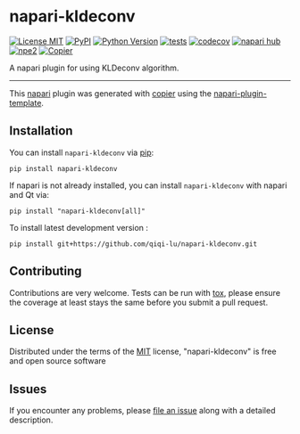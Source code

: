 # napari-kldeconv

[![License MIT](https://img.shields.io/pypi/l/napari-kldeconv.svg?color=green)](https://github.com/qiqi-lu/napari-kldeconv/raw/main/LICENSE)
[![PyPI](https://img.shields.io/pypi/v/napari-kldeconv.svg?color=green)](https://pypi.org/project/napari-kldeconv)
[![Python Version](https://img.shields.io/pypi/pyversions/napari-kldeconv.svg?color=green)](https://python.org)
[![tests](https://github.com/qiqi-lu/napari-kldeconv/workflows/tests/badge.svg)](https://github.com/qiqi-lu/napari-kldeconv/actions)
[![codecov](https://codecov.io/gh/qiqi-lu/napari-kldeconv/branch/main/graph/badge.svg)](https://codecov.io/gh/qiqi-lu/napari-kldeconv)
[![napari hub](https://img.shields.io/endpoint?url=https://api.napari-hub.org/shields/napari-kldeconv)](https://napari-hub.org/plugins/napari-kldeconv)
[![npe2](https://img.shields.io/badge/plugin-npe2-blue?link=https://napari.org/stable/plugins/index.html)](https://napari.org/stable/plugins/index.html)
[![Copier](https://img.shields.io/endpoint?url=https://raw.githubusercontent.com/copier-org/copier/master/img/badge/badge-grayscale-inverted-border-purple.json)](https://github.com/copier-org/copier)

A napari plugin for using KLDeconv algorithm.

----------------------------------

This [napari] plugin was generated with [copier] using the [napari-plugin-template].

<!--
Don't miss the full getting started guide to set up your new package:
https://github.com/napari/napari-plugin-template#getting-started

and review the napari docs for plugin developers:
https://napari.org/stable/plugins/index.html
-->

## Installation

You can install `napari-kldeconv` via [pip]:

```
pip install napari-kldeconv
```

If napari is not already installed, you can install `napari-kldeconv` with napari and Qt via:

```
pip install "napari-kldeconv[all]"
```


To install latest development version :

```
pip install git+https://github.com/qiqi-lu/napari-kldeconv.git
```



## Contributing

Contributions are very welcome. Tests can be run with [tox], please ensure
the coverage at least stays the same before you submit a pull request.

## License

Distributed under the terms of the [MIT] license,
"napari-kldeconv" is free and open source software

## Issues

If you encounter any problems, please [file an issue] along with a detailed description.

[napari]: https://github.com/napari/napari
[copier]: https://copier.readthedocs.io/en/stable/
[@napari]: https://github.com/napari
[MIT]: http://opensource.org/licenses/MIT
[BSD-3]: http://opensource.org/licenses/BSD-3-Clause
[GNU GPL v3.0]: http://www.gnu.org/licenses/gpl-3.0.txt
[GNU LGPL v3.0]: http://www.gnu.org/licenses/lgpl-3.0.txt
[Apache Software License 2.0]: http://www.apache.org/licenses/LICENSE-2.0
[Mozilla Public License 2.0]: https://www.mozilla.org/media/MPL/2.0/index.txt
[napari-plugin-template]: https://github.com/napari/napari-plugin-template

[file an issue]: https://github.com/qiqi-lu/napari-kldeconv/issues

[napari]: https://github.com/napari/napari
[tox]: https://tox.readthedocs.io/en/latest/
[pip]: https://pypi.org/project/pip/
[PyPI]: https://pypi.org/
